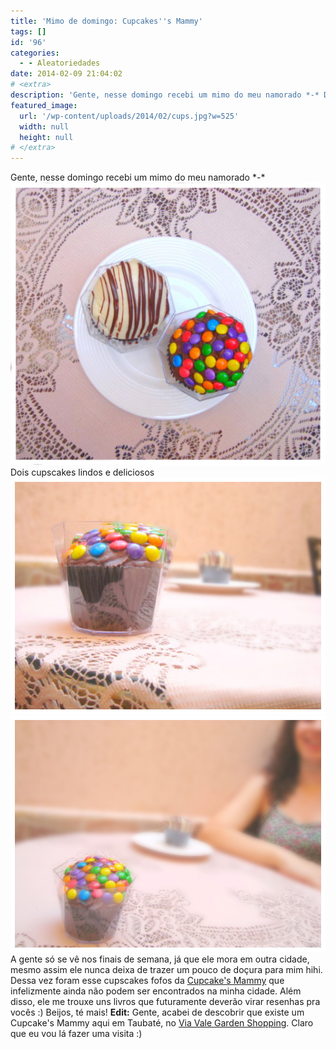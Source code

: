 ```yaml
---
title: 'Mimo de domingo: Cupcakes''s Mammy'
tags: []
id: '96'
categories:
  - - Aleatoriedades
date: 2014-02-09 21:04:02
# <extra>
description: 'Gente, nesse domingo recebi um mimo do meu namorado *-* Dois cupscakes lindos e deliciosos A gente só se vê nos finais de semana, já que ele mora em outra cidade, mesmo assim ele nunca deixa de trazer um pouco de doçura para mim hihi. Dessa vez foram esse cupscakes fofos da Cupcake&#8217;s Mammy que infelizmente ainda não podem ser encontrados na minha cidade. Além disso, ele me trouxe uns livros que futuramente deverão virar resenhas pra vocês 🙂 Beijos, té mais! Edit: Gente, acabei de descobrir que existe um Cupcake&#8217;s Mammy aqui em Taubaté, no Via Vale Garden Shopping. Claro que eu vou lá fazer uma visita 🙂'
featured_image: 
  url: '/wp-content/uploads/2014/02/cups.jpg?w=525'
  width: null
  height: null
# </extra>
---
```


Gente, nesse domingo recebi um mimo do meu namorado \*-\* [![Image](/wp-content/uploads/2014/02/cups.jpg?w=525)](/wp-content/uploads/2014/02/cups.jpg) Dois cupscakes lindos e deliciosos [![Image](/wp-content/uploads/2014/02/cups-2.jpg?w=630)](/wp-content/uploads/2014/02/cups-2.jpg)[![Image](/wp-content/uploads/2014/02/cups-3.jpg?w=630)](/wp-content/uploads/2014/02/cups-3.jpg) A gente só se vê nos finais de semana, já que ele mora em outra cidade, mesmo assim ele nunca deixa de trazer um pouco de doçura para mim hihi. Dessa vez foram esse cupscakes fofos da [Cupcake's Mammy](http://www.cupcakesmammy.com.br/ "Cupcake's Mammy") que infelizmente ainda não podem ser encontrados na minha cidade. Além disso, ele me trouxe uns livros que futuramente deverão virar resenhas pra vocês :) Beijos, té mais! **Edit:** Gente, acabei de descobrir que existe um Cupcake's Mammy aqui em Taubaté, no [Via Vale Garden Shopping](http://www.viavalegardenshopping.com.br/ "Via Vale Garden Shopping"). Claro que eu vou lá fazer uma visita :)
